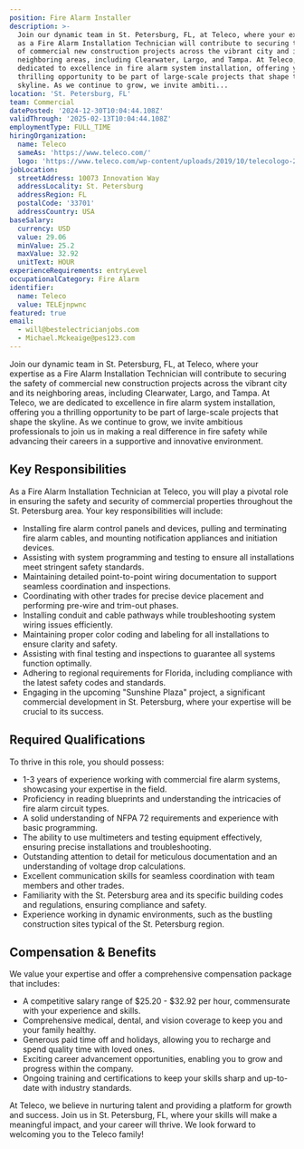 ```yaml
---
position: Fire Alarm Installer
description: >-
  Join our dynamic team in St. Petersburg, FL, at Teleco, where your expertise
  as a Fire Alarm Installation Technician will contribute to securing the safety
  of commercial new construction projects across the vibrant city and its
  neighboring areas, including Clearwater, Largo, and Tampa. At Teleco, we are
  dedicated to excellence in fire alarm system installation, offering you a
  thrilling opportunity to be part of large-scale projects that shape the
  skyline. As we continue to grow, we invite ambiti...
location: 'St. Petersburg, FL'
team: Commercial
datePosted: '2024-12-30T10:04:44.108Z'
validThrough: '2025-02-13T10:04:44.108Z'
employmentType: FULL_TIME
hiringOrganization:
  name: Teleco
  sameAs: 'https://www.teleco.com/'
  logo: 'https://www.teleco.com/wp-content/uploads/2019/10/telecologo-2023.png'
jobLocation:
  streetAddress: 10073 Innovation Way
  addressLocality: St. Petersburg
  addressRegion: FL
  postalCode: '33701'
  addressCountry: USA
baseSalary:
  currency: USD
  value: 29.06
  minValue: 25.2
  maxValue: 32.92
  unitText: HOUR
experienceRequirements: entryLevel
occupationalCategory: Fire Alarm
identifier:
  name: Teleco
  value: TELEjnpwnc
featured: true
email:
  - will@bestelectricianjobs.com
  - Michael.Mckeaige@pes123.com
---
```




Join our dynamic team in St. Petersburg, FL, at Teleco, where your expertise as a Fire Alarm Installation Technician will contribute to securing the safety of commercial new construction projects across the vibrant city and its neighboring areas, including Clearwater, Largo, and Tampa. At Teleco, we are dedicated to excellence in fire alarm system installation, offering you a thrilling opportunity to be part of large-scale projects that shape the skyline. As we continue to grow, we invite ambitious professionals to join us in making a real difference in fire safety while advancing their careers in a supportive and innovative environment.

## Key Responsibilities

As a Fire Alarm Installation Technician at Teleco, you will play a pivotal role in ensuring the safety and security of commercial properties throughout the St. Petersburg area. Your key responsibilities will include:

- Installing fire alarm control panels and devices, pulling and terminating fire alarm cables, and mounting notification appliances and initiation devices.
- Assisting with system programming and testing to ensure all installations meet stringent safety standards.
- Maintaining detailed point-to-point wiring documentation to support seamless coordination and inspections.
- Coordinating with other trades for precise device placement and performing pre-wire and trim-out phases.
- Installing conduit and cable pathways while troubleshooting system wiring issues efficiently.
- Maintaining proper color coding and labeling for all installations to ensure clarity and safety.
- Assisting with final testing and inspections to guarantee all systems function optimally.
- Adhering to regional requirements for Florida, including compliance with the latest safety codes and standards.
- Engaging in the upcoming "Sunshine Plaza" project, a significant commercial development in St. Petersburg, where your expertise will be crucial to its success.

## Required Qualifications

To thrive in this role, you should possess:

- 1-3 years of experience working with commercial fire alarm systems, showcasing your expertise in the field.
- Proficiency in reading blueprints and understanding the intricacies of fire alarm circuit types.
- A solid understanding of NFPA 72 requirements and experience with basic programming.
- The ability to use multimeters and testing equipment effectively, ensuring precise installations and troubleshooting.
- Outstanding attention to detail for meticulous documentation and an understanding of voltage drop calculations.
- Excellent communication skills for seamless coordination with team members and other trades.
- Familiarity with the St. Petersburg area and its specific building codes and regulations, ensuring compliance and safety.
- Experience working in dynamic environments, such as the bustling construction sites typical of the St. Petersburg region.

## Compensation & Benefits

We value your expertise and offer a comprehensive compensation package that includes:

- A competitive salary range of $25.20 - $32.92 per hour, commensurate with your experience and skills.
- Comprehensive medical, dental, and vision coverage to keep you and your family healthy.
- Generous paid time off and holidays, allowing you to recharge and spend quality time with loved ones.
- Exciting career advancement opportunities, enabling you to grow and progress within the company.
- Ongoing training and certifications to keep your skills sharp and up-to-date with industry standards.

At Teleco, we believe in nurturing talent and providing a platform for growth and success. Join us in St. Petersburg, FL, where your skills will make a meaningful impact, and your career will thrive. We look forward to welcoming you to the Teleco family!